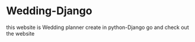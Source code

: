 # Wedding-Django
this website is Wedding planner create in python-Django go and check out the website
